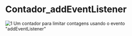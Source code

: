 # Contador_addEventListener
![1](https://user-images.githubusercontent.com/109708821/228014447-50e79ed7-58f9-4ec7-8168-5de26432334e.png)
Um contador para limitar contagens usando o evento "addEventListener"

